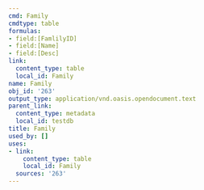 ```yaml
---
cmd: Family
cmdtype: table
formulas:
- field:[FamlilyID]
- field:[Name]
- field:[Desc]
link:
  content_type: table
  local_id: Family
name: Family
obj_id: '263'
output_type: application/vnd.oasis.opendocument.text
parent_link:
  content_type: metadata
  local_id: testdb
title: Family
used_by: []
uses:
- link:
    content_type: table
    local_id: Family
  sources: '263'
---
```

